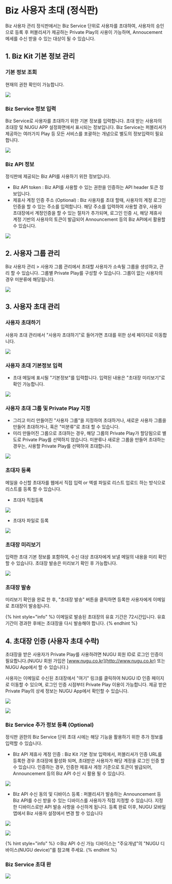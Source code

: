 # Biz 사용자 초대 \(정식판\)

Biz 사용자 관리 정식판에서는 Biz Service 단위로 사용자를 초대하여, 사용자의 승인으로 등록 후 퍼블리셔가 제공하는 Private Play의 사용이 가능하며,  Annoucement 메세를 수신 받을 수 있는 대상이 될 수 있습니다.

## 1. Biz Kit 기본 정보 관리

### 기본 정보 조회

현재의 권한 확인이 가능합니다.

![](../../../.gitbook/assets/image%20%2820%29.png)

### Biz Service 정보 입력

Biz Service로 사용자를 초대하기 위한 기본 정보를 입력합니다. 초대 받는 사용자의 초대장 및 NUGU APP 설정화면에서 표시되는 정보입니다. Biz Service는 퍼블리셔가 제공하는 여러가지 Play 등 모든 서비스를 포괄하는 개념으로 별도의 정보입력이 필요합니다.

![](../../../.gitbook/assets/image%20%285%29.png)



### Biz API 정보

정식판에 제공되는 Biz API를 사용하기 위한 정보입니다.

* Biz API token : Biz API를 사용할 수 있는 권한을 인증하는 API header 토큰 정보입니다.
* 제휴사 계정 인증 주소 \(Optional\) : Biz 사용자를 초대 할때, 사용자의 계정 로그인 인증을 할 수 있는 주소를 입력합니다. 해당 주소를 입력하여 사용할 경우, 사용자 초대장에서 계정인증을 할 수 있는 절차가 추가되며, 로그인 인증 시, 해당 제휴사 계정 기반의 사용자의 토큰이 발급되어 Announcement 등의 Biz API에서 활용할 수 있습니다. 

![](../../../.gitbook/assets/image%20%2819%29.png)

## 2.  사용자 그룹 관리

Biz 사용자 관리 &gt; 사용자 그룹 관리에서 초대할 사용자가 소속될 그룹을 생성하고, 관리 할 수 있습니다. 그룹별 Private Play를 구성할 수 있습니다. 그룹이 없는 사용자의 경우 미분류에 해당됩니다.

![](../../../.gitbook/assets/image%20%2816%29.png)

## 3.  사용자 초대 관리

### 사용자 초대하기

사용자 초대 관리에서 "사용자 초대하기"로 들어가면 초대를 위한 상세 페이지로 이동합니다. 

![](../../../.gitbook/assets/image%20%2822%29.png)

### 사용자 초대 기본정보 입력

* 초대 메일에 표시될 "기본정보"를 입력합니다.  입력된 내용은 "초대장 미리보기"로 확인 가능합니다.

![](../../../.gitbook/assets/image%20%283%29.png)



### **사용자 초대 그룹 및 Private Play 지정**

* 그리고 미리 만들어진 "사용자 그룹"을 지정하여 초대하거나, 새로운 사용자 그룹을 만들어 초대하거나, 혹은 "미분류"로 초대 할 수 있습니다. 
* 미리 만들어진 그룹으로 초대하는 경우, 해당 그룹의 Private Play가 할당됨으로 별도로 Private Play를 선택하지 않습니다. 미분류나 새로운 그룹을 만들어 초대하는 경우는, 사용할 Private Play를 선택하여 초대합니다.

![](../../../.gitbook/assets/image%20%2812%29.png)

### 초대자 등록

메일을 수신할 초대자를 웹에서 직접 입력 or 엑셀 파일로 리스트 업로드 하는 방식으로 리스트를 등록 할 수 있습니다. 

* 초대자 직접등록

![](../../../.gitbook/assets/image%20%2817%29.png)



* 초대자 파일로 등록

![](../../../.gitbook/assets/image%20%2813%29.png)

### 초대장 미리보기

입력한 초대 기본 정보를 포함하여, 수신 대상 초대자에게 보낼 메일의 내용을 미리 확인 할 수 있습니다. 초대장 발송은 미리보기 확인 후 가능합니다.

![](../../../.gitbook/assets/image%20%2828%29.png)



### 초대장 발송

미리보기 확인을 완료 한 후, "초대장 발송" 버튼을 클릭하면 등록한 사용자에게 이메일로 초대장이 발송됩니다.

{% hint style="info" %}
이메일로 발송된 초대장의 유효 기간은 72시간입니다. 유효 기간이 경과한 후에는 초대장을 다시 발송해야 합니다.
{% endhint %}

## 4.  초대장 인증 \(사용자 초대 수락\) 

초대장을 받은 사용자가 Private Play를 사용하려면 NUGU 회원 ID로 로그인 인증이 필요합니다.\(NUGU 회원 가입은 [www.nugu.co.kr](http://www.nugu.co.kr) 또는 NUGU App에서 할 수 있습니다.\)

사용자는 이메일로 수신된 초대장에서 "여기" 링크를 클릭하여  NUGU ID 인증 페이지로 이동할 수 있으며, 로그인 인증 시점부터 Private Play 이용이 가능합니다. 제공 받은 Private Play의 상세 정보는 NUGU App에서 확인할 수 있습니다.

![](../../../.gitbook/assets/image%20%2829%29.png)

![](../../../.gitbook/assets/imageinvi.jpg)

### Biz Service 추가 정보 등록 \(Optional\)

정식판 권한의 Biz Service 단위 초대 시에는 해당 기능을 활용하기 위한 추가 정보를 입력할 수 있습니다.

* BIz API 제휴사 계정 인증 :  Biz Kit 기본 정보 입력에서, 퍼블리셔가 인증 URL를 등록한 경우 초대장에 활성화 되며, 초대받은 사용자가 해당 계정을 로그인 인증 할 수 있습니다. 인증하는 경우,  인증한 제휴사 게정 기준으로 토큰이 발급되어, Announcement 등의 Biz API 수신 시 활용 될 수 있습니다. 

![](../../../.gitbook/assets/image%20%2814%29.png)



* BIz API 수신 동의 및 디바이스 등록 :  퍼블리셔가 발송하는 Announcement 등 Biz API를 수신 받을 수 있는 디바이스를 사용자가 직접 지정할 수 있습니다. 지정한 디바이스로만 API 발송 사항을 수신하게 됩니다. 등록 완료 이후,  NUGU 모바일 앱에서 Biz 사용자 설정에서 변경 할 수 있습니다

![](../../../.gitbook/assets/image%20%2824%29.png)

![](../../../.gitbook/assets/image%20%2831%29.png)

{% hint style="info" %}
ㅇBiz API 수신 가능 디바이스는 "주요개념"의 "NUGU 디바이스\(NUGU device\)"를 참고해 주세요.
{% endhint %}

### Biz Service 초대 완

![](../../../.gitbook/assets/image%20%2832%29.png)

